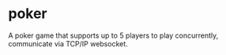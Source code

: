 # poker
A poker game that supports up to 5 players to play concurrently, communicate via TCP/IP websocket.
